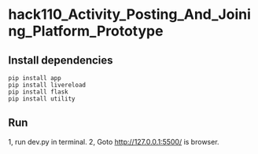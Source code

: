 # hack110_Activity_Posting_And_Joining_Platform_Prototype
## Install dependencies
```
pip install app
pip install livereload
pip install flask
pip install utility
```
## Run
1, run dev.py in terminal.
2, Goto http://127.0.0.1:5500/ is browser.

